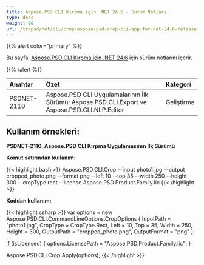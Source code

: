 ```yaml
---
title: Aspose.PSD CLI Kırpma için .NET 24.6 - Sürüm Notları
type: docs
weight: 90
url: /tr/psd/net/cli/crop/aspose-psd-crop-cli-app-for-net-24-6-release-notes/
---
```


{{% alert color="primary" %}}

Bu sayfa, [Aspose.PSD CLI Kırpma için .NET 24.6](https://www.nuget.org/packages/Aspose.PSD.CLI.Crop/) için sürüm notlarını içerir.

{{% /alert %}}

| **Anahtar** | **Özet**                                                                                   | **Kategori**  |
|:------------|:------------------------------------------------------------------------------------------|:-------------|
| PSDNET-2110 | Aspose.PSD CLI Uygulamalarının İlk Sürümü: Aspose.PSD.CLI.Export ve Aspose.PSD.CLI.NLP.Editor | Geliştirme |


## **Kullanım örnekleri:**

**PSDNET-2110. Aspose.PSD CLI Kırpma Uygulamasının İlk Sürümü**

**Komut satırından kullanım:**

{{< highlight bash >}}
Aspose.PSD.CLI.Crop --input photo1.jpg --output cropped_photo.png --format png --left 10 --top 35 --width 250 --height 300 --cropType rect --license Aspose.PSD.Product.Family.lic
{{< /highlight >}}

**Koddan kullanım:**

{{< highlight csharp >}}
var options = new Aspose.PSD.CLI.CommandLineOptions.CropOptions
{
    InputPath = "photo1.jpg",
    CropType = CropType.Rect,
    Left = 10,
    Top = 35,
    Width = 250,
    Height = 300,
    OutputPath = "cropped_photo.png",
    OutputFormat = "png"
};


if (isLicensed)
{
    options.LicensePath = "Aspose.PSD.Product.Family.lic";
}

Aspose.PSD.CLI.Crop.Apply(options);
{{< /highlight >}}
